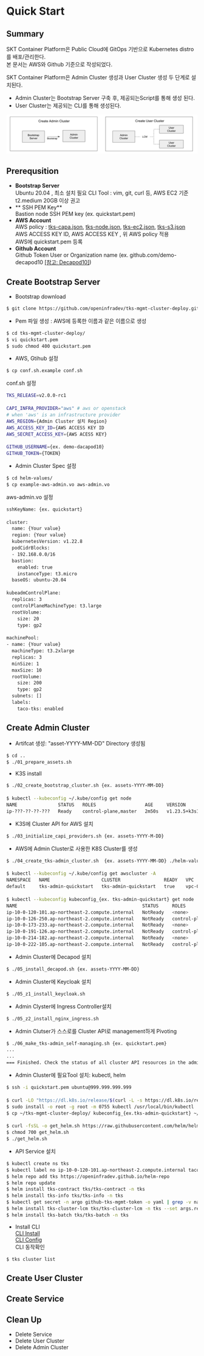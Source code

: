 # Quick Start    

## **Summary** 
SKT Container Platform은 Public Cloud에 GitOps 기반으로 Kubernetes distro를 배포/관리한다.   
본 문서는 AWS와 Github 기준으로 작성되었다.
    
SKT Container Platform은 Admin Cluster 생성과 User Cluster 생성 두 단계로 설치된다.      
   - Admin Cluster는 Bootstrap Server 구축 후, 제공되는Script를 통해 생성 된다.   
   - User Cluster는 제공되는 CLI를 통해 생성된다.   

![bootstrap](../assets/images/tks-intall-step.png)


## **Prerequsition**
- **Bootstrap Server**    
   Ubuntu 20.04 , 최소 설치 필요 CLI Tool : vim, git, curl 등, AWS EC2 기준 t2.medium 20GB 이상 권고
- ** SSH PEM Key**   
  Bastion node SSH PEM key (ex. quickstart.pem)
- **AWS Account**   
  AWS policy : [tks-capa.json](../assets/files/tks-capa.json), [tks-node.json](../assets/files/tks-node.json), [tks-ec2.json](../assets/files/tks-ec2.json), [tks-s3.json](../assets/files/tks-s3.json)   
  AWS ACCESS KEY ID, AWS ACCESS KEY  , 위 AWS policy 적용   
  AWS에 quickstart.pem 등록
- **Github Account**   
  Github Token
  User or Organization name (ex. github.com/demo-decapod10  [[참고: Decapod10]](https://futurama.fandom.com/wiki/Decapod_10))

## **Create Bootstrap Server**
- Bootstrap download   
```bash
$ git clone https://github.com/openinfradev/tks-mgmt-cluster-deploy.git -b release-v2
```
- Pem 파일 생성 : AWS에 등록한 이름과 같은 이름으로 생성
```bash
$ cd tks-mgmt-cluster-deploy/
$ vi quickstart.pem
$ sudo chmod 400 quickstart.pem
```

- AWS, Gtihub 설정 
```bash
$ cp conf.sh.example conf.sh
```
conf.sh 설정
```bash
TKS_RELEASE=v2.0.0-rc1

CAPI_INFRA_PROVIDER="aws" # aws or openstack
# when 'aws' is an infrastructure provider
AWS_REGION={Admin Cluster 설치 Region}
AWS_ACCESS_KEY_ID={AWS ACCESS KEY ID
AWS_SECRET_ACCESS_KEY={AWS ACESS KEY}

GITHUB_USERNAME={ex. demo-dacapod10}
GITHUB_TOKEN={TOKEN}
```
- Admin Cluster Spec 설정  
```bash
$ cd helm-values/
$ cp example-aws-admin.vo aws-admin.vo
```
aws-admin.vo 설정
```bash
sshKeyName: {ex. quickstart}

cluster:
  name: {Your value}
  region: {Your value}
  kubernetesVersion: v1.22.8
  podCidrBlocks:
  - 192.168.0.0/16
  bastion:
    enabled: true
    instanceType: t3.micro
  baseOS: ubuntu-20.04

kubeadmControlPlane:
  replicas: 3
  controlPlaneMachineType: t3.large
  rootVolume:
    size: 20
    type: gp2

machinePool:
- name: {Your value}
  machineType: t3.2xlarge
  replicas: 3
  minSize: 1
  maxSize: 10
  rootVolume:
    size: 200
    type: gp2
  subnets: []
  labels:
    taco-tks: enabled
```
## **Create Admin Cluster**

- Artifcat 생성: "asset-YYYY-MM-DD" Directory 생성됨
```bash
$ cd ..
$ ./01_prepare_assets.sh
```
- K3S install
```bash
$ ./02_create_bootstrap_cluster.sh {ex. assets-YYYY-MM-DD}

$ kubectl --kubeconfig ~/.kube/config get node
NAME               STATUS   ROLES                  AGE     VERSION
ip-???-??-??-???   Ready    control-plane,master   2m50s   v1.23.5+k3s1
```
- K3S에 Cluster API for AWS 설치
```bash
$ ./03_initialize_capi_providers.sh {ex. assets-YYYY-M-DD}
```
- AWS에 Admin Cluster로 사용한 K8S Cluster를 생성   
```bash
$ ./04_create_tks-admin_cluster.sh  {ex. assets-YYYY-MM-DD} ./helm-values/aws-admin.vo

$ kubectl --kubeconfig ~/.kube/config get awscluster -A
NAMESPACE   NAME                   CLUSTER                READY   VPC                     BASTION IP
default     tks-admin-quickstart   tks-admin-quickstart   true    vpc-058642e3b5500ee41   ???.???.???.????

$ kubectl --kubeconfig kubeconfig_{ex. tks-admin-quickstart} get node
NAME                                              STATUS     ROLES                  AGE   VERSION
ip-10-0-120-101.ap-northeast-2.compute.internal   NotReady   <none>                 13m   v1.22.8
ip-10-0-126-250.ap-northeast-2.compute.internal   NotReady   control-plane,master   14m   v1.22.8
ip-10-0-173-233.ap-northeast-2.compute.internal   NotReady   <none>                 13m   v1.22.8
ip-10-0-191-126.ap-northeast-2.compute.internal   NotReady   control-plane,master   12m   v1.22.8
ip-10-0-214-182.ap-northeast-2.compute.internal   NotReady   <none>                 13m   v1.22.8
ip-10-0-222-105.ap-northeast-2.compute.internal   NotReady   control-plane,master   15m   v1.22.8
```
- Admin Cluster에 Decapod 설치   
```bash
$ ./05_install_decapod.sh {ex. assets-YYYY-MM-DD}
```
- Admin Cluster에 Keycloak 설치
```bash
$ ./05_z1_install_keycloak.sh
```
- Admin Clyster에 Ingress Controller설치
```bash
$ ./05_z2_install_nginx_ingress.sh
```
- Admin Clutser가 스스로를 Cluster API로 management하게 Pivoting
```bash
$ ./06_make_tks-admin_self-managing.sh {ex. quickstart.pem}
...
...
=== Finished. Check the status of all cluster API resources in the admin cluster and use the bastion host: 999.999.999.999 ===
```
- Admin Cluster에 필요Tool 설치: kubectl, helm
```bash
$ ssh -i quickstart.pem ubuntu@999.999.999.999

$ curl -LO "https://dl.k8s.io/release/$(curl -L -s https://dl.k8s.io/release/stable.txt)/bin/linux/amd64/kubectl"
$ sudo install -o root -g root -m 0755 kubectl /usr/local/bin/kubectl
$ cp ~/tks-mgmt-cluster-deploy/ kubeconfig_{ex.tks-admin-quickstart} ~/.kube/config

$ curl -fsSL -o get_helm.sh https://raw.githubusercontent.com/helm/helm/main/scripts/get-helm-3
$ chmod 700 get_helm.sh
$ ./get_helm.sh
```
- API Service 설치
```bash
$ kubectl create ns tks
$ kubectl label no ip-10-0-120-101.ap-northeast-2.compute.internal taco-tks=enabled
$ helm repo add tks https://openinfradev.github.io/helm-repo
$ helm repo update
$ helm install tks-contract tks/tks-contract -n tks
$ helm install tks-info tks/tks-info -n tks
$ kubectl get secret -n argo github-tks-mgmt-token -o yaml | grep -v namespace | kubectl apply -n tks -f -
$ helm install tks-cluster-lcm tks/tks-cluster-lcm -n tks --set args.revision=release-v2 --set args.gitAccount={ex.demo-decapod10}
$ helm install tks-batch tks/tks-batch -n tks
```
- Install CLI   
   [CLI Install](../cli/install.md)   
   [CLI Config](../cli/configuration.md)   
CLI 동작확인
```bash
$ tks cluster list
```

## Create User Cluster

## Create Service

## Clean Up
- Delete Service
- Delete User Cluster
- Delete Admin Cluster

